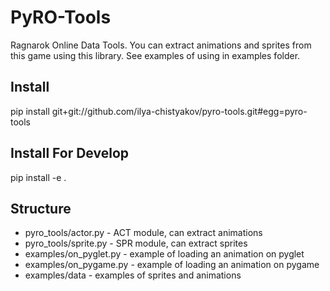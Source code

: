 # PyRO-Tools

Ragnarok Online Data Tools.
You can extract animations and sprites from this game using this library.
See examples of using in examples folder.

## Install
pip install git+git://github.com/ilya-chistyakov/pyro-tools.git#egg=pyro-tools

## Install For Develop
pip install -e .


## Structure

* pyro_tools/actor.py - ACT module, can extract animations
* pyro_tools/sprite.py - SPR module, can extract sprites
* examples/on_pyglet.py - example of loading an animation on pyglet
* examples/on_pygame.py - example of loading an animation on pygame
* examples/data - examples of sprites and animations
